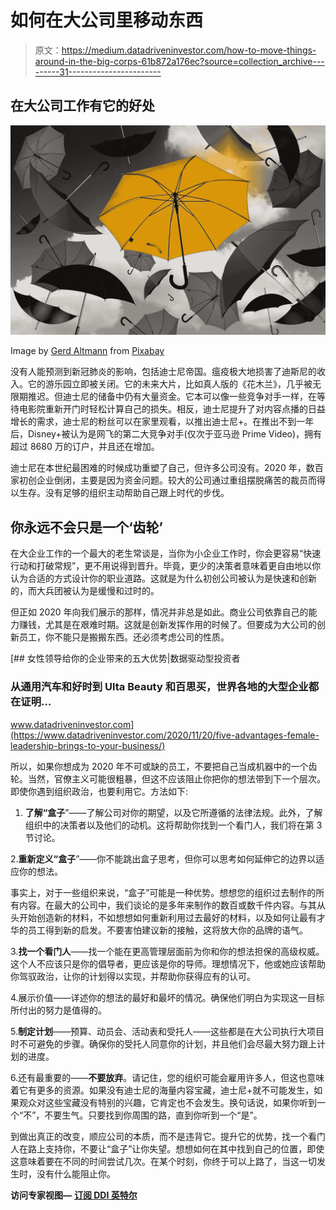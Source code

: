 # 如何在大公司里移动东西

> 原文：<https://medium.datadriveninvestor.com/how-to-move-things-around-in-the-big-corps-61b872a176ec?source=collection_archive---------31----------------------->

## 在大公司工作有它的好处

![](img/f90206c9dae43ed231f93a9d26b16052.png)

Image by [Gerd Altmann](https://pixabay.com/users/geralt-9301/?utm_source=link-attribution&utm_medium=referral&utm_campaign=image&utm_content=1588167) from [Pixabay](https://pixabay.com/?utm_source=link-attribution&utm_medium=referral&utm_campaign=image&utm_content=1588167)

没有人能预测到新冠肺炎的影响，包括迪士尼帝国。瘟疫极大地损害了迪斯尼的收入。它的游乐园立即被关闭。它的未来大片，比如真人版的《花木兰》，几乎被无限期推迟。但迪士尼的储备中仍有大量资金。它本可以像一些竞争对手一样，在等待电影院重新开门时轻松计算自己的损失。相反，迪士尼提升了对内容点播的日益增长的需求，迪士尼的粉丝可以在家里观看，以推出迪士尼+。在推出不到一年后，Disney+被认为是网飞的第二大竞争对手(仅次于亚马逊 Prime Video)，拥有超过 8680 万的订户，并且还在增加。

迪士尼在本世纪最困难的时候成功重塑了自己，但许多公司没有。2020 年，数百家初创企业倒闭，主要是因为资金问题。较大的公司通过重组摆脱痛苦的裁员而得以生存。没有足够的组织主动帮助自己跟上时代的步伐。

## **你永远不会只是一个‘齿轮’**

在大企业工作的一个最大的老生常谈是，当你为小企业工作时，你会更容易“快速行动和打破常规”，更不用说得到晋升。毕竟，更少的决策者意味着更自由地以你认为合适的方式设计你的职业道路。这就是为什么初创公司被认为是快速和创新的，而大兵团被认为是缓慢和过时的。

但正如 2020 年向我们展示的那样，情况并非总是如此。商业公司依靠自己的能力赚钱，尤其是在艰难时期。这就是创新发挥作用的时候了。但要成为大公司的创新员工，你不能只是搬搬东西。还必须考虑公司的性质。

[](https://www.datadriveninvestor.com/2020/11/20/five-advantages-female-leadership-brings-to-your-business/) [## 女性领导给你的企业带来的五大优势|数据驱动型投资者

### 从通用汽车和好时到 Ulta Beauty 和百思买，世界各地的大型企业都在证明…

www.datadriveninvestor.com](https://www.datadriveninvestor.com/2020/11/20/five-advantages-female-leadership-brings-to-your-business/) 

所以，如果你想成为 2020 年不可或缺的员工，不要把自己当成机器中的一个齿轮。当然，官僚主义可能很粗暴，但这不应该阻止你把你的想法带到下一个层次。即使你遇到组织政治，也要利用它。方法如下:

1.  **了解“盒子**”——了解公司对你的期望，以及它所遵循的法律法规。此外，了解组织中的决策者以及他们的动机。这将帮助你找到一个看门人，我们将在第 3 节讨论。

2.**重新定义“盒子**”——你不能跳出盒子思考，但你可以思考如何延伸它的边界以适应你的想法。

事实上，对于一些组织来说，“盒子”可能是一种优势。想想您的组织过去制作的所有内容。在最大的公司中，我们谈论的是多年来制作的数百或数千件内容。与其从头开始创造新的材料，不如想想如何重新利用过去最好的材料，以及如何让最有才华的员工得到新的启发。不要害怕建议新的接触，这将放大你的品牌的语气。

3.**找一个看门人**——找一个能在更高管理层面前为你和你的想法担保的高级权威。这个人不应该只是你的倡导者，更应该是你的导师。理想情况下，他或她应该帮助你驾驭政治，让你的计划得以实现，并帮助你获得应有的认可。

4.展示价值——详述你的想法的最好和最坏的情况。确保他们明白为实现这一目标所付出的努力是值得的。

5.**制定计划**——预算、动员会、活动表和受托人——这些都是在大公司执行大项目时不可避免的步骤。确保你的受托人同意你的计划，并且他们会尽最大努力跟上计划的进度。

6.还有最重要的——**不要放弃**。请记住，您的组织可能会雇用许多人，但这也意味着它有更多的资源。如果没有迪士尼的海量内容宝藏，迪士尼+就不可能发生，如果观众对这些宝藏没有特别的兴趣，它肯定也不会发生。换句话说，如果你听到一个“不”，不要生气。只要找到你周围的路，直到你听到一个“是”。

到做出真正的改变，顺应公司的本质，而不是违背它。提升它的优势，找一个看门人在路上支持你，不要让“盒子”让你失望。想想如何在其中找到自己的位置，即使这意味着要在不同的时间尝试几次。在某个时刻，你终于可以上路了，当这一切发生时，没有什么能阻止你。

**访问专家视图—** [**订阅 DDI 英特尔**](https://datadriveninvestor.com/ddi-intel)